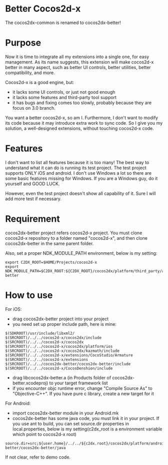 Better Cocos2d-x
===============
The cocos2dx-common is renamed to cocos2dx-better!

Purpose
===============
Now it is time to integrate all my extensions into a single one, for easy management. As its name suggests, this
extension will make cocos2d-x better in many aspect, such as better UI controls, better utilities, better compatibility, and
more. 

Cocos2d-x is a good engine, but:
* it lacks some UI controls, or just not good enough
* it lacks some features and third-party tool support
* it has bugs and fixing comes too slowly, probably because they are focus on 3.0 branch.

You want a better cocos2d-x, so am I. Furthermore, I don't want to modify its code because it may introduce extra work to
sync code. So I give you my solution, a well-designed extensions, without touching cocos2d-x code.

Features
===========
I don't want to list all features because it is too many! The best way to understand what it can do is running its test project. The test project supports ONLY iOS and android. I don't use Windows a lot so there are some basic features missing  for Windows. If you are a Windows guy, do it yourself and GOOD LUCK.

However, even the test project doesn't show all capability of it. Sure I will add more test if necessary.

Requirement
===========
cocos2dx-better project refers cocos2d-x project. You must clone cocos2d-x repository to a folder named "cocos2d-x", 
and then clone cocos2dx-better in the same parent folder.

Also, set a proper NDK_MODULE_PATH environment, below is my setting:
```
export C2DX_ROOT=$HOME/Projects/cocos2d-x
export NDK_MODULE_PATH=$C2DX_ROOT:${C2DX_ROOT}/cocos2dx/platform/third_party/android/prebuilt:$HOME/Projects/cocos2dx-better
```

How to use
===========
For iOS:
* drag cocos2dx-better project into your project
* you need set up proper include path, here is mine:

```
$(SDKROOT)/usr/include/libxml2/
$(SRCROOT)/../../cocos2d-x/cocos2dx/include
$(SRCROOT)/../../cocos2d-x/cocos2dx
$(SRCROOT)/../../cocos2d-x/cocos2dx/platform/ios
$(SRCROOT)/../../cocos2d-x/cocos2dx/kazmath/include
$(SRCROOT)/../../cocos2d-x/extensions/CocoStudio/Armature 
$(SRCROOT)/../../cocos2d-x/extensions 
$(SRCROOT)/../../cocos2dx-better/cocos2dx-better/include 
$(SRCROOT)/../../cocos2d-x/CocosDenshion/include
```

* drag libcocos2dx-better.a (in Products folder of cocos2dx-better.xcodeproj) to your target framework list
* if you encounter objc runtime error, change "Compile Source As" to "Objective-C++". If you have pure c library, create a new target for it

For Android:
* import cocos2dx-better module in your Android.mk
* cocos2dx-better has some java code, you must link it in your project. If you use ant to build, you can set source.dir properties in local.properties, below is my setting(c2dx_root is a environment variable which point to cocos2d-x root)

```
source.dir=src;${user.home}/../../${c2dx.root}/cocos2dx/platform/android/java/src;${user.home}/../../${c2dx.root}/../cocos2dx-better/cocos2dx-better/java
```

If not clear, refer to demo code.
